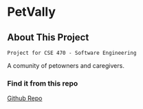 # PetVally 

## About This Project
`Project for CSE 470 - Software Engineering` 



A comunity of petowners and caregivers.

### Find it from this repo

[Github Repo](https://github.com/ahmrafi22/PetVally)